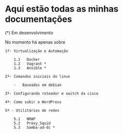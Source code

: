 # Aqui estão todas as minhas documentações

(*) Em desenvolvimento

No momento há apenas sobre

    1º- Virtualização e Automação
        
        1.1   Docker  
        1.2   Vagrant *
        1.3   Ansible *

    2º- Comandos iniciais do linux

        -   Baseados em debian

    3º- Configurando roteador e switch da cisco

    4º- Como subir o WordPress

    5º - Utilitários de redes

        5.1   NMAP
        5.2   Proxy_Squid
        5.3   Samba-ad-dc *




